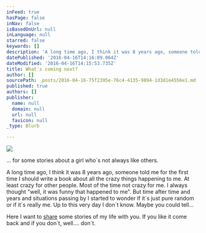 ```yaml
---
inFeed: true
hasPage: false
inNav: false
isBasedOnUrl: null
inLanguage: null
starred: false
keywords: []
description: 'A long time ago, I think it was 8 years ago, someone told me for the first time I should write a book about all the crazy things happening to me. At least crazy for other people. Most of the time not crazy for me. I always thought "well, it was funny that happened to me". But time after time and years and situations passing by I started to wonder if it´s just pure random or if it´s really me. Up to this very day I don´t know. Maybe you could tell...'
datePublished: '2016-04-16T14:16:09.064Z'
dateModified: '2016-04-16T14:15:53.735Z'
title: What´s coming next?
author: []
sourcePath: _posts/2016-04-16-75f2395e-76c4-4135-9894-1d3d1e4556e1.md
published: true
authors: []
publisher:
  name: null
  domain: null
  url: null
  favicon: null
_type: Blurb

---
```

![](https://the-grid-user-content.s3-us-west-2.amazonaws.com/ad182b9d-c856-4a97-87ca-42a935db2bc5.jpg)

... for some stories about a girl who´s not always like others.

A long time ago, I think it was 8 years ago, someone told me for the first time I should write a book about all the crazy things happening to me. At least crazy for other people. Most of the time not crazy for me. I always thought "well, it was funny that happened to me". But time after time and years and situations passing by I started to wonder if it´s just pure random or if it´s really me. Up to this very day I don´t know. Maybe you could tell...

Here I want to [share][0] some stories of my life with you. If you like it come back and if you don´t, well.... don´t.

[0]: null